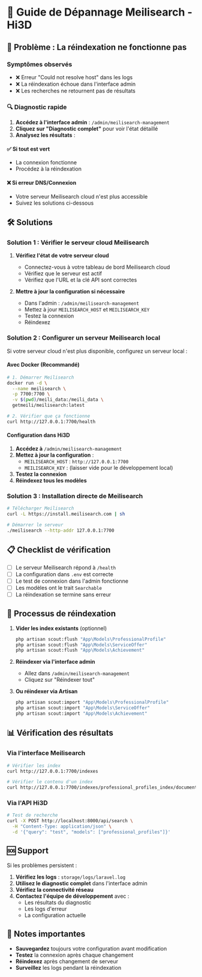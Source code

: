 # 🔧 Guide de Dépannage Meilisearch - Hi3D

## 🚨 Problème : La réindexation ne fonctionne pas

### Symptômes observés
- ❌ Erreur "Could not resolve host" dans les logs
- ❌ La réindexation échoue dans l'interface admin
- ❌ Les recherches ne retournent pas de résultats

### 🔍 Diagnostic rapide

1. **Accédez à l'interface admin** : `/admin/meilisearch-management`
2. **Cliquez sur "Diagnostic complet"** pour voir l'état détaillé
3. **Analysez les résultats** :

#### ✅ Si tout est vert
- La connexion fonctionne
- Procédez à la réindexation

#### ❌ Si erreur DNS/Connexion
- Votre serveur Meilisearch cloud n'est plus accessible
- Suivez les solutions ci-dessous

## 🛠️ Solutions

### Solution 1 : Vérifier le serveur cloud Meilisearch

1. **Vérifiez l'état de votre serveur cloud**
   - Connectez-vous à votre tableau de bord Meilisearch cloud
   - Vérifiez que le serveur est actif
   - Vérifiez que l'URL et la clé API sont correctes

2. **Mettre à jour la configuration si nécessaire**
   - Dans l'admin : `/admin/meilisearch-management`
   - Mettez à jour `MEILISEARCH_HOST` et `MEILISEARCH_KEY`
   - Testez la connexion
   - Réindexez

### Solution 2 : Configurer un serveur Meilisearch local

Si votre serveur cloud n'est plus disponible, configurez un serveur local :

#### Avec Docker (Recommandé)

```bash
# 1. Démarrer Meilisearch
docker run -d \
  --name meilisearch \
  -p 7700:7700 \
  -v $(pwd)/meili_data:/meili_data \
  getmeili/meilisearch:latest

# 2. Vérifier que ça fonctionne
curl http://127.0.0.1:7700/health
```

#### Configuration dans Hi3D

1. **Accédez à** `/admin/meilisearch-management`
2. **Mettez à jour la configuration** :
   - `MEILISEARCH_HOST` : `http://127.0.0.1:7700`
   - `MEILISEARCH_KEY` : (laisser vide pour le développement local)
3. **Testez la connexion**
4. **Réindexez tous les modèles**

### Solution 3 : Installation directe de Meilisearch

```bash
# Télécharger Meilisearch
curl -L https://install.meilisearch.com | sh

# Démarrer le serveur
./meilisearch --http-addr 127.0.0.1:7700
```

## 📋 Checklist de vérification

- [ ] Le serveur Meilisearch répond à `/health`
- [ ] La configuration dans `.env` est correcte
- [ ] Le test de connexion dans l'admin fonctionne
- [ ] Les modèles ont le trait `Searchable`
- [ ] La réindexation se termine sans erreur

## 🔄 Processus de réindexation

1. **Vider les index existants** (optionnel)
   ```bash
   php artisan scout:flush "App\Models\ProfessionalProfile"
   php artisan scout:flush "App\Models\ServiceOffer"
   php artisan scout:flush "App\Models\Achievement"
   ```

2. **Réindexer via l'interface admin**
   - Allez dans `/admin/meilisearch-management`
   - Cliquez sur "Réindexer tout"

3. **Ou réindexer via Artisan**
   ```bash
   php artisan scout:import "App\Models\ProfessionalProfile"
   php artisan scout:import "App\Models\ServiceOffer"
   php artisan scout:import "App\Models\Achievement"
   ```

## 📊 Vérification des résultats

### Via l'interface Meilisearch
```bash
# Vérifier les index
curl http://127.0.0.1:7700/indexes

# Vérifier le contenu d'un index
curl http://127.0.0.1:7700/indexes/professional_profiles_index/documents
```

### Via l'API Hi3D
```bash
# Test de recherche
curl -X POST http://localhost:8000/api/search \
  -H "Content-Type: application/json" \
  -d '{"query": "test", "models": ["professional_profiles"]}'
```

## 🆘 Support

Si les problèmes persistent :

1. **Vérifiez les logs** : `storage/logs/laravel.log`
2. **Utilisez le diagnostic complet** dans l'interface admin
3. **Vérifiez la connectivité réseau**
4. **Contactez l'équipe de développement** avec :
   - Les résultats du diagnostic
   - Les logs d'erreur
   - La configuration actuelle

## 📝 Notes importantes

- **Sauvegardez** toujours votre configuration avant modification
- **Testez** la connexion après chaque changement
- **Réindexez** après changement de serveur
- **Surveillez** les logs pendant la réindexation
